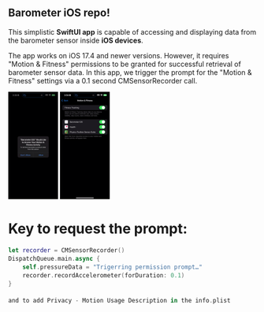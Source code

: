 ## Barometer iOS repo!

This simplistic **SwiftUI app** is capable of accessing and displaying data from the barometer sensor inside **iOS devices**. 

The app works on iOS 17.4 and newer versions. However, it requires "Motion & Fitness" permissions to be granted for successful retrieval of barometer sensor data. In this app, we trigger the prompt for the "Motion & Fitness" settings via a 0.1 second ﻿CMSensorRecorder call.


<img src="https://github.com/chrystianv/barometer-iOS/blob/main/Barometer%20iOS/sensor%20prompt.png" alt="Sensor Prompt Screenshot" width="20%" height="20%">

<img src="https://github.com/chrystianv/barometer-iOS/blob/main/Barometer%20iOS/fitness%20tracking.png" alt="Needed fitness tracking setting" width="20%" height="20%">


# Key to request the prompt:

```swift
let recorder = CMSensorRecorder()
DispatchQueue.main.async {
    self.pressureData = "Trigerring permission prompt…"
    recorder.recordAccelerometer(forDuration: 0.1)
}

and to add Privacy - Motion Usage Description in the info.plist


